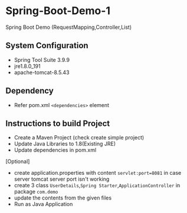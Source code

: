 # Spring-Boot-Demo-1
Spring Boot Demo (RequestMapping,Controller,List)

## System Configuration

- Spring Tool Suite 3.9.9
- jre1.8.0_191
- apache-tomcat-8.5.43

## Dependency

- Refer pom.xml `<dependencies>` element

## Instructions to build Project

- Create a Maven Project (check create simple project)
- Update Java Libraries to 1.8(Existing JRE)
- Update dependencies in pom.xml 

[Optional]
- create application.properties with content
  `servlet:port=8081` in case server tomcat server port isn't working
- create 3 class `UserDetails`,`Spring Starter`,`ApplicationController` in package `com.demo`
- update the contents from the given files
- Run as Java Application
